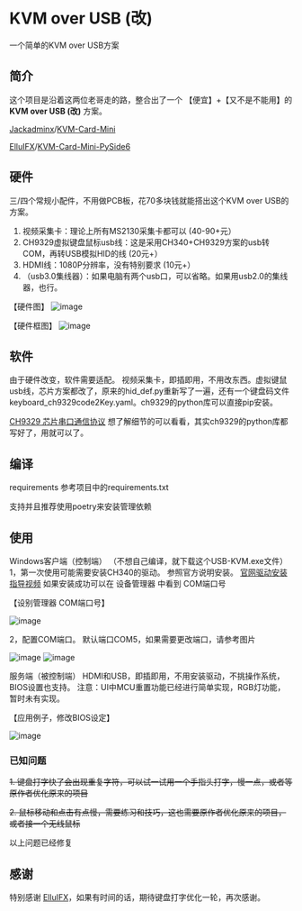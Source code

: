# KVM over USB (改)
一个简单的KVM over USB方案

## 简介
这个项目是沿着这两位老哥走的路，整合出了一个 【便宜】+【又不是不能用】的 **KVM over USB (改)**  方案。

[Jackadminx](https://github.com/Jackadminx)/[KVM-Card-Mini](https://github.com/Jackadminx/KVM-Card-Mini)

[ElluIFX](https://github.com/ElluIFX)/[KVM-Card-Mini-PySide6](https://github.com/ElluIFX/KVM-Card-Mini-PySide6)

## 硬件
三/四个常规小配件，不用做PCB板，花70多块钱就能搭出这个KVM over USB的方案。

1. 视频采集卡：理论上所有MS2130采集卡都可以  (40-90+元）
2. CH9329虚拟键盘鼠标usb线：这是采用CH340+CH9329方案的usb转COM，再转USB模拟HID的线  (20元+）
3. HDMI线：1080P分辨率，没有特别要求  (10元+）
4. （usb3.0集线器）：如果电脑有两个usb口，可以省略。如果用usb2.0的集线器，也行。


【硬件图】
![image](https://github.com/binnehot/KVM-over-USB/blob/main/image/0_HW_KVM_photo.JPG)


【硬件框图】
![image](https://github.com/binnehot/KVM-over-USB/blob/main/image/1_HW_drawing.png)


## 软件
由于硬件改变，软件需要适配。
视频采集卡，即插即用，不用改东西。虚拟键鼠usb线，芯片方案都改了，原来的hid_def.py重新写了一遍，还有一个键盘码文件keyboard_ch9329code2Key.yaml。ch9329的python库可以直接pip安装。

[CH9329 芯片串口通信协议]( https://www.wch.cn/uploads/file/20190508/1557278355473027.pdf) 想了解细节的可以看看，其实ch9329的python库都写好了，用就可以了。

## 编译

requirements
参考项目中的requirements.txt

支持并且推荐使用poetry来安装管理依赖

## 使用

Windows客户端（控制端）
（不想自己编译，就下载这个USB-KVM.exe文件）
1，第一次使用可能需要安装CH340的驱动。 参照官方说明安装。 
[官网驱动安装指导视频](https://www.wch.cn/videos/ch340.html)
如果安装成功可以在 设备管理器 中看到 COM端口号

【设别管理器 COM端口号】

![image](https://github.com/binnehot/KVM-over-USB/blob/main/image/2_COM_port.png)


2，配置COM端口。
默认端口COM5，如果需要更改端口，请参考图片

![image](https://github.com/wevsty/KVM-over-USB/blob/cleanup/image/3.1_COM_setting.png)
![image](https://github.com/wevsty/KVM-over-USB/blob/cleanup/image/3.2_COM_setting.png)


服务端（被控制端）
HDMI和USB，即插即用，不用安装驱动，不挑操作系统，BIOS设置也支持。
注意：UI中MCU重置功能已经进行简单实现，RGB灯功能，暂时未有实现。

【应用例子，修改BIOS设定】

![image](https://github.com/binnehot/KVM-over-USB/blob/main/image/4_BIOS_Gif.gif)

### 已知问题

~~1.  键盘打字快了会出现重复字符，可以试一试用一个手指头打字，慢一点，或者等原作者优化原来的项目~~

~~2.  鼠标移动和点击有点慢，需要练习和技巧，这也需要原作者优化原来的项目，或者接一个无线鼠标~~

以上问题已经修复

## 感谢
特别感谢 [ElluIFX](https://github.com/ElluIFX)，如果有时间的话，期待键盘打字优化一轮，再次感谢。 
